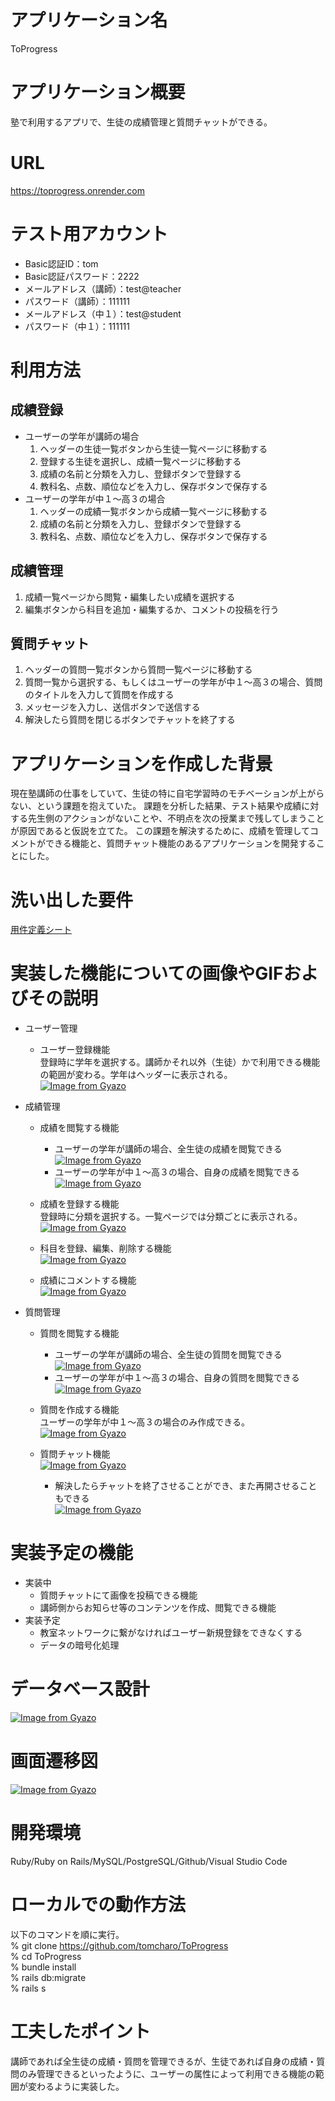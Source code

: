 # アプリケーション名

ToProgress


# アプリケーション概要

塾で利用するアプリで、生徒の成績管理と質問チャットができる。


# URL

https://toprogress.onrender.com


# テスト用アカウント

- Basic認証ID：tom
- Basic認証パスワード：2222
- メールアドレス（講師）：test@teacher
- パスワード（講師）：111111
- メールアドレス（中１）：test@student
- パスワード（中１）：111111


# 利用方法

## 成績登録
- ユーザーの学年が講師の場合
  1. ヘッダーの生徒一覧ボタンから生徒一覧ページに移動する
  1. 登録する生徒を選択し、成績一覧ページに移動する
  1. 成績の名前と分類を入力し、登録ボタンで登録する
  1. 教科名、点数、順位などを入力し、保存ボタンで保存する
- ユーザーの学年が中１〜高３の場合
  1. ヘッダーの成績一覧ボタンから成績一覧ページに移動する
  1. 成績の名前と分類を入力し、登録ボタンで登録する
  1. 教科名、点数、順位などを入力し、保存ボタンで保存する

## 成績管理
1. 成績一覧ページから閲覧・編集したい成績を選択する
1. 編集ボタンから科目を追加・編集するか、コメントの投稿を行う

## 質問チャット
1. ヘッダーの質問一覧ボタンから質問一覧ページに移動する
1. 質問一覧から選択する、もしくはユーザーの学年が中１〜高３の場合、質問のタイトルを入力して質問を作成する
1. メッセージを入力し、送信ボタンで送信する
1. 解決したら質問を閉じるボタンでチャットを終了する


# アプリケーションを作成した背景

現在塾講師の仕事をしていて、生徒の特に自宅学習時のモチベーションが上がらない、という課題を抱えていた。
課題を分析した結果、テスト結果や成績に対する先生側のアクションがないことや、不明点を次の授業まで残してしまうことが原因であると仮説を立てた。
この課題を解決するために、成績を管理してコメントができる機能と、質問チャット機能のあるアプリケーションを開発することにした。


# 洗い出した要件

[用件定義シート](https://docs.google.com/spreadsheets/d/1nHw2os_5pjP5qvSa_tRxzUgwIGajZcDYpUa_ugUmjJQ/edit#gid=982722306)


# 実装した機能についての画像やGIFおよびその説明

- ユーザー管理
  - ユーザー登録機能<br>
    登録時に学年を選択する。講師かそれ以外（生徒）かで利用できる機能の範囲が変わる。学年はヘッダーに表示される。<br>
    [![Image from Gyazo](https://i.gyazo.com/a112cd1b32568e0a70b4dac929d29116.gif)](https://gyazo.com/a112cd1b32568e0a70b4dac929d29116)

- 成績管理
  - 成績を閲覧する機能
    - ユーザーの学年が講師の場合、全生徒の成績を閲覧できる<br>
    [![Image from Gyazo](https://i.gyazo.com/f2a436de5b4d3c66b56f0a27d84793ee.gif)](https://gyazo.com/f2a436de5b4d3c66b56f0a27d84793ee)
    - ユーザーの学年が中１〜高３の場合、自身の成績を閲覧できる<br>
    [![Image from Gyazo](https://i.gyazo.com/816028e2f0d0555740617e74e6c3a427.gif)](https://gyazo.com/816028e2f0d0555740617e74e6c3a427)

  - 成績を登録する機能<br>
    登録時に分類を選択する。一覧ページでは分類ごとに表示される。<br>
    [![Image from Gyazo](https://i.gyazo.com/02d4fddd4af773bad33a9dd2edbe2e69.gif)](https://gyazo.com/02d4fddd4af773bad33a9dd2edbe2e69)

  - 科目を登録、編集、削除する機能<br>
    [![Image from Gyazo](https://i.gyazo.com/2070bc423bca15b18fb9e0dac06b9fb6.gif)](https://gyazo.com/2070bc423bca15b18fb9e0dac06b9fb6)

  - 成績にコメントする機能<br>
    [![Image from Gyazo](https://i.gyazo.com/3d0cfb20c2218e0faf6c8de008692763.gif)](https://gyazo.com/3d0cfb20c2218e0faf6c8de008692763)

- 質問管理
  - 質問を閲覧する機能
    - ユーザーの学年が講師の場合、全生徒の質問を閲覧できる<br>
    [![Image from Gyazo](https://i.gyazo.com/74ef287af4454339727b32e204bfb14d.gif)](https://gyazo.com/74ef287af4454339727b32e204bfb14d)
    - ユーザーの学年が中１〜高３の場合、自身の質問を閲覧できる<br>
    [![Image from Gyazo](https://i.gyazo.com/ed2f33f4915b198d208b4aec80ceb6be.gif)](https://gyazo.com/ed2f33f4915b198d208b4aec80ceb6be)

  - 質問を作成する機能<br>
    ユーザーの学年が中１〜高３の場合のみ作成できる。<br>
    [![Image from Gyazo](https://i.gyazo.com/693273eaf7891ff23db4b5a6c0861b62.gif)](https://gyazo.com/693273eaf7891ff23db4b5a6c0861b62)

  - 質問チャット機能<br>
  [![Image from Gyazo](https://i.gyazo.com/872d436b536293ec86e11a00a77a73b3.gif)](https://gyazo.com/872d436b536293ec86e11a00a77a73b3)
    - 解決したらチャットを終了させることができ、また再開させることもできる<br>
    [![Image from Gyazo](https://i.gyazo.com/7d0a3a93559738ceaccdf49efbff47da.gif)](https://gyazo.com/7d0a3a93559738ceaccdf49efbff47da)


# 実装予定の機能

- 実装中<br>
  - 質問チャットにて画像を投稿できる機能
  - 講師側からお知らせ等のコンテンツを作成、閲覧できる機能
- 実装予定<br>
  - 教室ネットワークに繋がなければユーザー新規登録をできなくする
  - データの暗号化処理


# データベース設計
[![Image from Gyazo](https://i.gyazo.com/1ee493d396784cd4ef35857f5d4fb153.png)](https://gyazo.com/1ee493d396784cd4ef35857f5d4fb153)


# 画面遷移図
[![Image from Gyazo](https://i.gyazo.com/fe19ec56f2551348b36760981fe80b66.png)](https://gyazo.com/fe19ec56f2551348b36760981fe80b66)


# 開発環境

Ruby/Ruby on Rails/MySQL/PostgreSQL/Github/Visual Studio Code


# ローカルでの動作方法

以下のコマンドを順に実行。 <br>
% git clone https://github.com/tomcharo/ToProgress <br>
% cd ToProgress <br>
% bundle install <br>
% rails db:migrate <br>
% rails s


# 工夫したポイント

講師であれば全生徒の成績・質問を管理できるが、生徒であれば自身の成績・質問のみ管理できるといったように、ユーザーの属性によって利用できる機能の範囲が変わるように実装した。